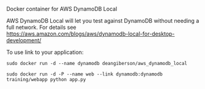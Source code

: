 Docker container for AWS DynamoDB Local

AWS DynamoDB Local will let you test against DynamoDB without needing
a full network. For details see https://aws.amazon.com/blogs/aws/dynamodb-local-for-desktop-development/

To use link to your application:

    sudo docker run -d --name dynamodb deangiberson/aws_dynamodb_local

    sudo docker run -d -P --name web --link dynamodb:dynamodb training/webapp python app.py

